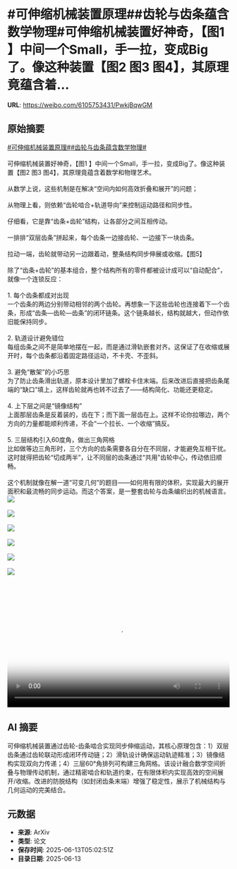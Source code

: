 # #可伸缩机械装置原理##齿轮与齿条蕴含数学物理#可伸缩机械装置好神奇，【图1 】中间一个Small，手一拉，变成Big了。像这种装置【图2 图3 图4】，其原理竟蕴含着...

**URL**: https://weibo.com/6105753431/PwkjBqwGM

## 原始摘要

<a href="https://m.weibo.cn/search?containerid=231522type%3D1%26t%3D10%26q%3D%23%E5%8F%AF%E4%BC%B8%E7%BC%A9%E6%9C%BA%E6%A2%B0%E8%A3%85%E7%BD%AE%E5%8E%9F%E7%90%86%23&amp;extparam=%23%E5%8F%AF%E4%BC%B8%E7%BC%A9%E6%9C%BA%E6%A2%B0%E8%A3%85%E7%BD%AE%E5%8E%9F%E7%90%86%23" data-hide=""><span class="surl-text">#可伸缩机械装置原理#</span></a><a href="https://m.weibo.cn/search?containerid=231522type%3D1%26t%3D10%26q%3D%23%E9%BD%BF%E8%BD%AE%E4%B8%8E%E9%BD%BF%E6%9D%A1%E8%95%B4%E5%90%AB%E6%95%B0%E5%AD%A6%E7%89%A9%E7%90%86%23&amp;extparam=%23%E9%BD%BF%E8%BD%AE%E4%B8%8E%E9%BD%BF%E6%9D%A1%E8%95%B4%E5%90%AB%E6%95%B0%E5%AD%A6%E7%89%A9%E7%90%86%23" data-hide=""><span class="surl-text">#齿轮与齿条蕴含数学物理#</span></a><br><br>可伸缩机械装置好神奇，【图1 】中间一个Small，手一拉，变成Big了。像这种装置【图2 图3 图4】，其原理竟蕴含着数学和物理艺术。<br><br>从数学上说，这些机制是在解决“空间内如何高效折叠和展开”的问题；<br><br>从物理上看，则依赖“齿轮啮合+轨道导向”来控制运动路径和同步性。<br><br>仔细看，它是靠“齿条+齿轮”结构，让各部分之间互相传动。<br><br>一排排“双层齿条”拼起来，每个齿条一边接齿轮、一边接下一块齿条。<br><br>拉动一端，齿轮就带动另一边跟着动，整条结构同步伸展或收缩。【图5】<br><br>除了“齿条+齿轮”的基本组合，整个结构所有的零件都被设计成可以“自动配合”，就像一个连锁反应：<br><br>1. 每个齿条都成对出现  <br>一个齿条的两边分别带动相邻的两个齿轮。再想象一下这些齿轮也连接着下一个齿条，形成“齿条—齿轮—齿条”的闭环链条。这个链条越长，结构就越大，但动作依旧能保持同步。<br><br>2. 轨道设计避免错位  <br>每组齿条之间不是简单地摆在一起，而是通过滑轨嵌套对齐。这保证了在收缩或展开时，每个齿条都沿着固定路径运动，不卡壳、不歪斜。<br><br>3. 避免“散架”的小巧思  <br>为了防止齿条滑出轨道，原本设计里加了螺栓卡住末端。后来改进后直接把齿条尾端的“缺口”填上，这样齿轮就再也转不过去了——结构简化、功能还更稳定。<br><br>4. 上下层之间是“镜像结构”  <br>上面那层齿条是反着装的，齿在下；而下面一层齿在上。这样不论你拉哪边，两个方向的力量都能顺利传递，不会“一个拉长、一个收缩”搞反。<br><br>5. 三层结构引入60度角，做出三角网格  <br>比如做等边三角形时，三个方向的齿条需要各自分在不同层，才能避免互相干扰。这时就得把齿轮“切成两半”，让不同层的齿条通过“共用”齿轮中心，传动依旧顺畅。<br><br>这个机制就像在解一道“可变几何”的题目——如何用有限的体积，实现最大的展开面积和最流畅的同步运动。而这个答案，是一整套齿轮与齿条编织出的机械语言。<img style="" src="https://tvax1.sinaimg.cn/large/006Fd7o3gy1i2dkggmljvg30xm0ioe83.gif" referrerpolicy="no-referrer"><br><br><img style="" src="https://tvax2.sinaimg.cn/large/006Fd7o3gy1i2dkgmc68yg30xm0io4qr.gif" referrerpolicy="no-referrer"><br><br><img style="" src="https://tvax2.sinaimg.cn/large/006Fd7o3gy1i2dkhhgf54g30xm0iox7c.gif" referrerpolicy="no-referrer"><br><br><img style="" src="https://tvax2.sinaimg.cn/large/006Fd7o3gy1i2dkh15zcvg30xm0ioqva.gif" referrerpolicy="no-referrer"><br><br><img style="" src="https://tvax2.sinaimg.cn/large/006Fd7o3gy1i2dkgxcomug30xm0ioqv8.gif" referrerpolicy="no-referrer"><br><br><img style="" src="https://tvax3.sinaimg.cn/large/006Fd7o3ly1i2dkjd12gaj30zk0k00ta.jpg" referrerpolicy="no-referrer"><br><br><br clear="both"><div style="clear: both"></div><video controls="controls" poster="https://tvax4.sinaimg.cn/orj480/006Fd7o3ly1i2dkjd36ayj30zk0k00ta.jpg" style="width: 100%"><source src="https://f.video.weibocdn.com/o0/00ShyemJlx08p0q1V9yo01041205vZgP0E020.mp4?label=mp4_720p&amp;template=1280x720.25.0&amp;ori=0&amp;ps=1CwnkDw1GXwCQx&amp;Expires=1749794561&amp;ssig=WM2O%2BNZLha&amp;KID=unistore,video"><source src="https://f.video.weibocdn.com/o0/OOkY4uaLlx08p0q0TyLK010412031Sin0E020.mp4?label=mp4_hd&amp;template=852x480.25.0&amp;ori=0&amp;ps=1CwnkDw1GXwCQx&amp;Expires=1749794561&amp;ssig=gjZBJc9Z3r&amp;KID=unistore,video"><source src="https://f.video.weibocdn.com/o0/HWGQWgJElx08p0q04xa001041201YBGq0E010.mp4?label=mp4_ld&amp;template=640x360.25.0&amp;ori=0&amp;ps=1CwnkDw1GXwCQx&amp;Expires=1749794561&amp;ssig=KV614b66ZY&amp;KID=unistore,video"><p>视频无法显示，请前往<a href="https://video.weibo.com/show?fid=1034%3A5177038735343647" target="_blank" rel="noopener noreferrer">微博视频</a>观看。</p></video>

## AI 摘要

可伸缩机械装置通过齿轮-齿条啮合实现同步伸缩运动，其核心原理包含：1）双层齿条通过齿轮联动形成闭环传动链；2）滑轨设计确保运动轨迹精准；3）镜像结构实现双向力传递；4）三层60°角排列可构建三角网格。该设计融合数学空间折叠与物理传动机制，通过精密啮合和轨道约束，在有限体积内实现高效的空间展开/收缩。改进的防脱结构（如封闭齿条末端）增强了稳定性，展示了机械结构与几何运动的完美结合。

## 元数据

- **来源**: ArXiv
- **类型**: 论文
- **保存时间**: 2025-06-13T05:02:51Z
- **目录日期**: 2025-06-13
